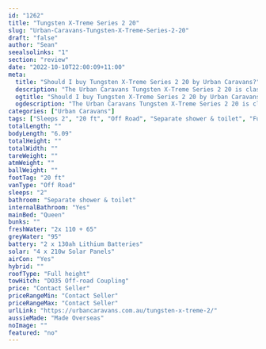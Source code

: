 ```yaml
---
id: "1262"
title: "Tungsten X-Treme Series 2 20"
slug: "Urban-Caravans-Tungsten-X-Treme-Series-2-20"
draft: "false"
author: "Sean"
seealsolinks: "1"
section: "review"
date: "2022-10-10T22:00:09+11:00"
meta:
  title: "Should I buy Tungsten X-Treme Series 2 20 by Urban Caravans?"
  description: "The Urban Caravans Tungsten X-Treme Series 2 20 is classed as Off Road, and sleeps 2 people. It is Made Overseas and comes in at 20 ft. It generally has Separate shower & toilet."
  ogtitle: "Should I buy Tungsten X-Treme Series 2 20 by Urban Caravans?"
  ogdescription: "The Urban Caravans Tungsten X-Treme Series 2 20 is classed as Off Road, and sleeps 2 people. It is Made Overseas and comes in at 20 ft. It generally has Separate shower & toilet."
categories: ["Urban Caravans"]
tags: ["Sleeps 2", "20 ft", "Off Road", "Separate shower & toilet", "Full height", "Price Unknown"]
totalLength: ""
bodyLength: "6.09"
totalHeight: ""
totalWidth: ""
tareWeight: ""
atmWeight: ""
ballWeight: ""
footTag: "20 ft"
vanType: "Off Road"
sleeps: "2"
bathroom: "Separate shower & toilet"
internalBathroom: "Yes"
mainBed: "Queen"
bunks: ""
freshWater: "2x 110 + 65"
greyWater: "95"
battery: "2 x 130ah Lithium Batteries"
solar: "4 x 210w Solar Panels"
airCon: "Yes"
hybrid: ""
roofType: "Full height"
towHitch: "DO35 Off-road Coupling"
price: "Contact Seller"
priceRangeMin: "Contact Seller"
priceRangeMax: "Contact Seller"
urlLink: "https://urbancaravans.com.au/tungsten-x-treme-2/"
aussieMade: "Made Overseas"
noImage: ""
featured: "no"
---
```

